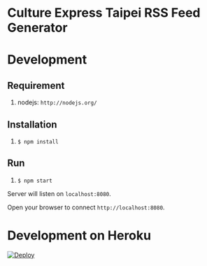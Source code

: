 # Culture Express Taipei RSS Feed Generator


# Development

## Requirement
1. nodejs: `http://nodejs.org/`

## Installation
1. `$ npm install`

## Run
1. `$ npm start`

Server will listen on `localhost:8080`.

Open your browser to connect `http://localhost:8080`.

# Development on Heroku

[![Deploy](https://www.herokucdn.com/deploy/button.png)](https://heroku.com/deploy?template=https://github.com/yhsiang/culture-express)